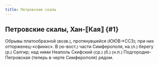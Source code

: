 ```yaml
---
title: Петровские скалы
---
```

## Петровские скалы, Хан-⟦Кая⟧ {#1}

Обрывы платообразной ⦅возв.⦆, протянувшейся ⦅ЮЮВ→ССЗ⦆; при них отторженец-«сфинкс». В ⦅ю-вост.⦆ части Симферополя, на ⦅л.⦆ берегу ⦅р.⦆ Салгир; над ними Неаполь Скифский ⦅ср.⦆ ⦅б.⦆ ⦅н.п.⦆ Подгородне-Петровская (теперь в черте Симферополя) рядом.

